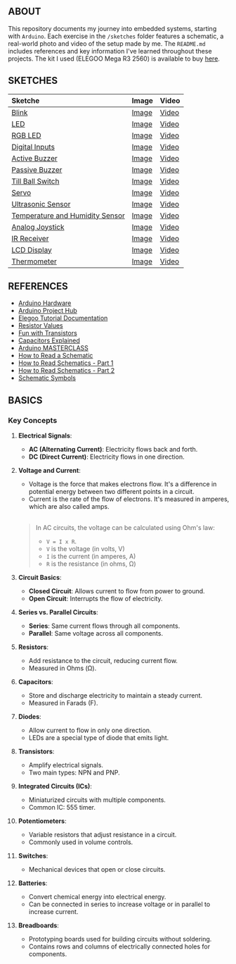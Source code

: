 ## ABOUT

This repository documents my journey into embedded systems, starting with `Arduino`. Each exercise in the `/sketches` folder features a schematic, a real-world photo and video of the setup made by me. The `README.md` includes references and key information I've learned throughout these projects. The kit I used (ELEGOO Mega R3 2560) is available to buy [here](https://www.amazon.es/dp/B01MQPT9OD).

## SKETCHES

| Sketche | Image | Video |
| :------ | :---- | :---- |
| [Blink](https://github.com/jotavare/arduino/tree/main/sketches/blink.ino) | [Image](#) | [Video](#) |
| [LED](#)  | [Image](#) | [Video](#) |
| [RGB LED](#)  | [Image](#) | [Video](#) |
| [Digital Inputs](#)  | [Image](#) | [Video](#) |
| [Active Buzzer](#)  | [Image](#) | [Video](#) |
| [Passive Buzzer](#)  | [Image](#) | [Video](#) |
| [Till Ball Switch](#)  | [Image](#) | [Video](#) |
| [Servo](#)  | [Image](#) | [Video](#) |
| [Ultrasonic Sensor](#)  | [Image](#) | [Video](#) |
| [Temperature and Humidity Sensor](#)  | [Image](#) | [Video](#) |
| [Analog Joystick](#)  | [Image](#) | [Video](#) |
| [IR Receiver](#)  | [Image](#) | [Video](#) |
| [LCD Display](#)  | [Image](#) | [Video](#) |
| [Thermometer](#)  | [Image](#) | [Video](#) |

## REFERENCES

- [Arduino Hardware](https://www.arduino.cc/en/Main/Products)
- [Arduino Project Hub](https://projecthub.arduino.cc)
- [Elegoo Tutorial Documentation](https://www.elegoo.com/pages/download)
- [Resistor Values](https://www.wellpcb.com/wp-content/uploads/2021/07/3-7.jpg)
- [Fun with Transistors](https://youtu.be/5vRAACeebjI?si=wI3KawgyUAZHIRBX)
- [Capacitors Explained](https://youtu.be/X4EUwTwZ110?si=RXoiA3ccF3Y3uuVp)
- [Arduino MASTERCLASS](https://youtu.be/BLrHTHUjPuw?si=VHcc6iPXdS2iM1xB)
- [How to Read a Schematic](https://youtu.be/_HZ-EQ8Hc8E?si=vpJTUPBT0pUJ5Q9J)
- [How to Read Schematics - Part 1](https://youtu.be/4B6feSKfLxo?si=zs6Z2ZmyRPAylcnB)
- [How to Read Schematics - Part 2](https://www.youtube.com/watch?v=UT7B3o9fxcE)
- [Schematic Symbols](https://www.electronics-tutorials.ws/resources/basic-schematic-symbols.html)

## BASICS

### Key Concepts

1. **Electrical Signals**:
    - **AC (Alternating Current)**: Electricity flows back and forth.
    - **DC (Direct Current)**: Electricity flows in one direction.

1. **Voltage and Current**:
    - Voltage is the force that makes electrons flow. It's a difference in potential energy between two different points in a circuit.
    - Current is the rate of the flow of electrons. It's measured in amperes, which are also called amps.

    <br>

    > In AC circuits, the voltage can be calculated using Ohm's law:
    > - `V = I x R`.
    > - `V` is the voltage (in volts, V)
    > - `I` is the current (in amperes, A)
    > - `R` is the resistance (in ohms, Ω)

2. **Circuit Basics**:
    - **Closed Circuit**: Allows current to flow from power to ground.
    - **Open Circuit**: Interrupts the flow of electricity.

3. **Series vs. Parallel Circuits**:
    - **Series**: Same current flows through all components.
    - **Parallel**: Same voltage across all components.

4. **Resistors**:
    - Add resistance to the circuit, reducing current flow.
    - Measured in Ohms (Ω).

5. **Capacitors**:
    - Store and discharge electricity to maintain a steady current.
    - Measured in Farads (F).

6. **Diodes**:
    - Allow current to flow in only one direction.
    - LEDs are a special type of diode that emits light.

7. **Transistors**:
    - Amplify electrical signals.
    - Two main types: NPN and PNP.

8. **Integrated Circuits (ICs)**:
    - Miniaturized circuits with multiple components.
    - Common IC: 555 timer.

9. **Potentiometers**:
    - Variable resistors that adjust resistance in a circuit.
    - Commonly used in volume controls.

10. **Switches**:
    - Mechanical devices that open or close circuits.

11. **Batteries**:
    - Convert chemical energy into electrical energy.
    - Can be connected in series to increase voltage or in parallel to increase current.

12. **Breadboards**:
    - Prototyping boards used for building circuits without soldering.
    - Contains rows and columns of electrically connected holes for components.
